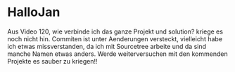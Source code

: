 # HalloJan
Aus Video 120, wie verbinde ich das ganze Projekt und solution? kriege es noch nicht hin.
Commiten ist unter Aenderungen versteckt, vielleicht habe ich etwas missverstanden, da ich mit Sourcetree arbeite und da sind manche Namen etwas anders. Werde weiterversuchen mit den kommenden Projekte es sauber zu kriegen!!
